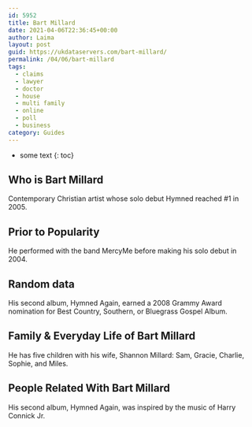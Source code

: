 ```yaml
---
id: 5952
title: Bart Millard
date: 2021-04-06T22:36:45+00:00
author: Laima
layout: post
guid: https://ukdataservers.com/bart-millard/
permalink: /04/06/bart-millard
tags:
  - claims
  - lawyer
  - doctor
  - house
  - multi family
  - online
  - poll
  - business
category: Guides
---
```


* some text
{: toc}


## Who is Bart Millard
                  
                  
                  
Contemporary Christian artist whose solo debut Hymned reached #1 in 2005.
                  
              
            
              
            
                
                
                
## Prior to Popularity
                  
                  
                  
He performed with the band MercyMe before making his solo debut in 2004.
                  
              
            
              
            
                
                
                
## Random data
                  
                  
                  
His second album, Hymned Again, earned a 2008 Grammy Award nomination for Best Country, Southern, or Bluegrass Gospel Album.
                  
              
            
              
            
                
                
                
## Family & Everyday Life of Bart Millard
                  
                  
                  
He has five children with his wife, Shannon Millard: Sam, Gracie, Charlie, Sophie, and Miles.
                  
              
            
              
            
                
                
                
## People Related With Bart Millard
                  
                  
                  
His second album, Hymned Again, was inspired by the music of Harry Connick Jr.
                  
              
            
              
            
                
              
            
              
              
            
            
              
            
          
          
          